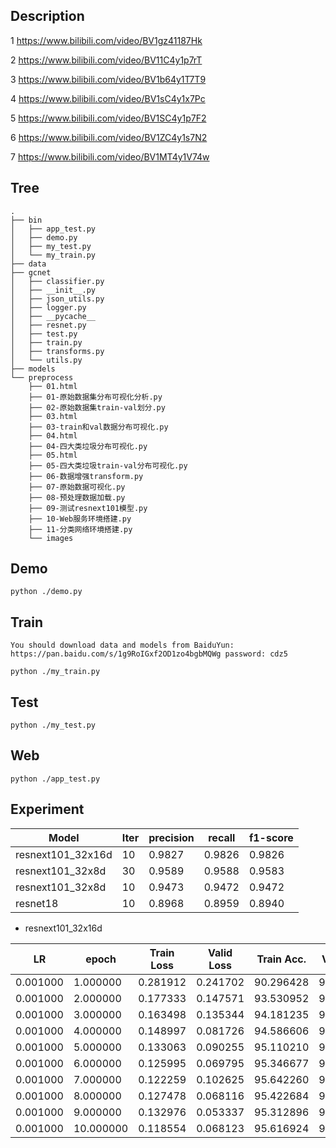## Description

1 https://www.bilibili.com/video/BV1gz41187Hk

2 https://www.bilibili.com/video/BV11C4y1p7rT

3 https://www.bilibili.com/video/BV1b64y1T7T9

4 https://www.bilibili.com/video/BV1sC4y1x7Pc

5 https://www.bilibili.com/video/BV1SC4y1p7F2

6 https://www.bilibili.com/video/BV1ZC4y1s7N2

7 https://www.bilibili.com/video/BV1MT4y1V74w

## Tree
```
.
├── bin
│   ├── app_test.py
│   ├── demo.py
│   ├── my_test.py
│   └── my_train.py
├── data
├── gcnet
│   ├── classifier.py
│   ├── __init__.py
│   ├── json_utils.py
│   ├── logger.py
│   ├── __pycache__
│   ├── resnet.py
│   ├── test.py
│   ├── train.py
│   ├── transforms.py
│   └── utils.py
├── models
└── preprocess
    ├── 01.html
    ├── 01-原始数据集分布可视化分析.py
    ├── 02-原始数据集train-val划分.py
    ├── 03.html
    ├── 03-train和val数据分布可视化.py
    ├── 04.html
    ├── 04-四大类垃圾分布可视化.py
    ├── 05.html
    ├── 05-四大类垃圾train-val分布可视化.py
    ├── 06-数据增强transform.py
    ├── 07-原始数据可视化.py
    ├── 08-预处理数据加载.py
    ├── 09-测试resnext101模型.py
    ├── 10-Web服务环境搭建.py
    ├── 11-分类网络环境搭建.py
    └── images
```

## Demo

```
python ./demo.py
```
## Train
```
You should download data and models from BaiduYun: https://pan.baidu.com/s/1g9RoIGxf2OD1zo4bgbMQWg password: cdz5

python ./my_train.py

```

## Test
```
python ./my_test.py
```

## Web

```
python ./app_test.py
```


## Experiment

|Model	|Iter|precision| recall	 |f1-score |
|---------|--------|-----|---------|-----------|
|resnext101_32x16d|10|0.9827|0.9826|0.9826|
|resnext101_32x8d|30|0.9589|0.9588|0.9583|
|resnext101_32x8d|10|0.9473|0.9472|0.9472|
|resnet18|10|0.8968|0.8959|0.8940|

- resnext101_32x16d

|LR	     |epoch|Train Loss|	Valid Loss|Train Acc. |	Valid Acc.|
|---------|--------|-----|---------|-----------|---------|
|0.001000|1.000000|0.281912|0.241702|90.296428|91.276075|
|0.001000|2.000000|0.177333|0.147571|93.530952|94.628832|
|0.001000|3.000000|0.163498|0.135344|94.181235|95.118656|
|0.001000|4.000000|0.148997|0.081726|94.586606|96.968161|
|0.001000|5.000000|0.133063|0.090255|95.110210|96.807702|
|0.001000|6.000000|0.125995|0.069795|95.346677|97.415759|
|0.001000|7.000000|0.122259|0.102625|95.642260|96.351659|
|0.001000|8.000000|0.127478|0.068116|95.422684|97.660671|
|0.001000|9.000000|0.132976|0.053337|95.312896|98.268727|
|0.001000|10.000000|0.118554|0.068123|95.616924|97.669116|

## 
